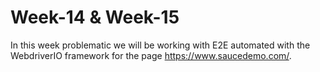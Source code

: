 # Week-14 & Week-15
In this week problematic we will be working with E2E automated with the WebdriverIO framework for the page https://www.saucedemo.com/.
